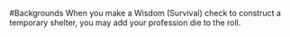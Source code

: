 #Backgrounds
When you make a Wisdom (Survival) check to construct a temporary shelter, you may add your profession die to the roll.